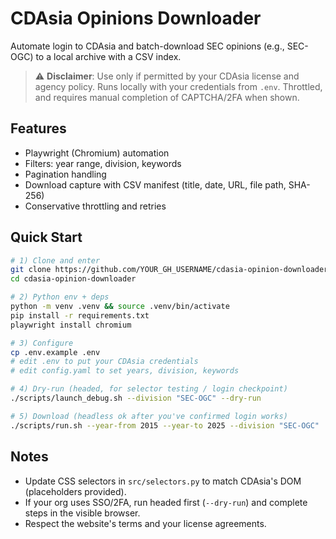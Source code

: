 # CDAsia Opinions Downloader

Automate login to CDAsia and batch-download SEC opinions (e.g., SEC-OGC) to a local archive with a CSV index.

> ⚠️ **Disclaimer**: Use only if permitted by your CDAsia license and agency policy. Runs locally with your credentials from `.env`. Throttled, and requires manual completion of CAPTCHA/2FA when shown.

## Features
- Playwright (Chromium) automation
- Filters: year range, division, keywords
- Pagination handling
- Download capture with CSV manifest (title, date, URL, file path, SHA-256)
- Conservative throttling and retries

## Quick Start
```bash
# 1) Clone and enter
git clone https://github.com/YOUR_GH_USERNAME/cdasia-opinion-downloader.git
cd cdasia-opinion-downloader

# 2) Python env + deps
python -m venv .venv && source .venv/bin/activate
pip install -r requirements.txt
playwright install chromium

# 3) Configure
cp .env.example .env
# edit .env to put your CDAsia credentials
# edit config.yaml to set years, division, keywords

# 4) Dry-run (headed, for selector testing / login checkpoint)
./scripts/launch_debug.sh --division "SEC-OGC" --dry-run

# 5) Download (headless ok after you've confirmed login works)
./scripts/run.sh --year-from 2015 --year-to 2025 --division "SEC-OGC"
```

## Notes
- Update CSS selectors in `src/selectors.py` to match CDAsia's DOM (placeholders provided).
- If your org uses SSO/2FA, run headed first (`--dry-run`) and complete steps in the visible browser.
- Respect the website's terms and your license agreements.
